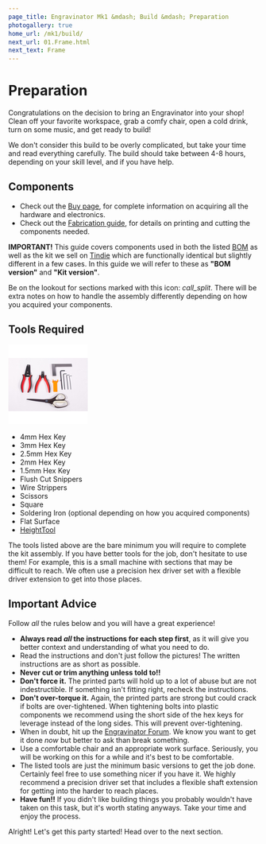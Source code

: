 ```yaml
---
page_title: Engravinator Mk1 &mdash; Build &mdash; Preparation
photogallery: true
home_url: /mk1/build/
next_url: 01.Frame.html
next_text: Frame
---
```

# Preparation

Congratulations on the decision to bring an Engravinator into your shop! Clean off your favorite workspace, grab a comfy chair, open a cold drink, turn on some music, and get ready to build!

We don't consider this build to be overly complicated, but take your time and read everything carefully. The build should take between 4-8 hours, depending on your skill level, and if you have help.

## Components

- Check out the [Buy page](/mk1/buy/), for complete information on acquiring all the hardware and electronics.
- Check out the [Fabrication guide](/mk1/print/), for details on printing and cutting the components needed.

<div class="callout warning"><b>IMPORTANT!</b> This guide covers components used in both the listed <a href="/mk1/buy/">BOM</a> as well as the kit we sell on <a href="https://www.tindie.com/products/ManiacalLabs/engravinator-kit/">Tindie</a> which are functionally identical but slightly different in a few cases. In this guide we will refer to these as <b>"BOM version"</b> and <b>"Kit version"</b>.

Be on the lookout for sections marked with this icon: <i class="material-icons">call_split</i>. There will be extra notes on how to handle the assembly differently depending on how you acquired your components.

</div>

## Tools Required

<a href="/mk1/img/build/001.jpg" data-imagelightbox="groupa"><img src="/mk1/img/build/thumb/001.jpg"></a>

- 4mm Hex Key
- 3mm Hex Key
- 2.5mm Hex Key
- 2mm Hex Key
- 1.5mm Hex Key
- Flush Cut Snippers
- Wire Strippers
- Scissors
- Square
- Soldering Iron (optional depending on how you acquired components)
- Flat Surface
- [HeightTool](https://github.com/ManiacalLabs/Engravinator/blob/master/Mk1/Fabrication/3D_Printed/Core_Components/HeightTool.stl)

<div class="callout warning">
The tools listed above are the bare minimum you will require to complete the kit assembly. If you have better tools for the job, don't hesitate to use them! For example, this is a small machine with sections that may be difficult to reach. We often use a precision hex driver set with a flexible driver extension to get into those places.
</div>

## Important Advice

Follow *all* the rules below and you will have a great experience!

- **Always read _all_ the instructions for each step first**, as it will give you better context and understanding of what you need to do.
- Read the instructions and don't just follow the pictures! The written instructions are as short as possible.
- **Never cut or trim anything unless told to!!**
- **Don't force it.** The printed parts will hold up to a lot of abuse but are not indestructible. If something isn't fitting right, recheck the instructions.
- **Don't over-torque it.** Again, the printed parts are strong but could crack if bolts are over-tightened. When tightening bolts into plastic components we recommend using the short side of the hex keys for leverage instead of the long sides. This will prevent over-tightening.
- When in doubt, hit up the [Engravinator Forum](https://forum.maniacallabs.com/c/engravinator). We know you want to get it done *now* but better to ask than break something.
- Use a comfortable chair and an appropriate work surface. Seriously, you will be working on this for a while and it's best to be comfortable.
- The listed tools are just the minimum basic versions to get the job done. Certainly feel free to use something nicer if you have it. We highly recommend a precision driver set that includes a flexible shaft extension for getting into the harder to reach places.
- **Have fun!!** If you didn't like building things you probably wouldn't have taken on this task, but it's worth stating anyways. Take your time and enjoy the process.

Alright! Let's get this party started! Head over to the next section.